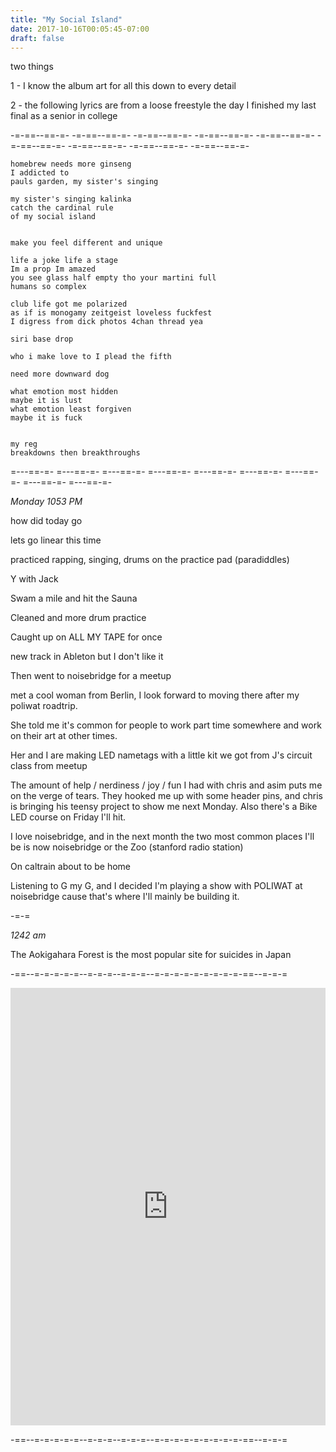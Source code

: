```yaml
---
title: "My Social Island"
date: 2017-10-16T00:05:45-07:00
draft: false
---
```


two things

1 - I know the album art for all this down to every detail

2  - the following lyrics are from a loose freestyle the day I finished my last final as a senior in college

-=-==--==-=- -=-==--==-=- -=-==--==-=- -=-==--==-=- -=-==--==-=- -=-==--==-=- -=-==--==-=- -=-==--==-=- -=-==--==-=-

```
homebrew needs more ginseng
I addicted to
pauls garden, my sister's singing

my sister's singing kalinka
catch the cardinal rule
of my social island


make you feel different and unique

life a joke life a stage
Im a prop Im amazed
you see glass half empty tho your martini full
humans so complex

club life got me polarized
as if is monogamy zeitgeist loveless fuckfest
I digress from dick photos 4chan thread yea

siri base drop

who i make love to I plead the fifth

need more downward dog

what emotion most hidden
maybe it is lust
what emotion least forgiven
maybe it is fuck


my reg
breakdowns then breakthroughs
```


=---==-=- =---==-=- =---==-=- =---==-=- =---==-=- =---==-=- =---==-=- =---==-=- =---==-=-

*Monday 1053 PM*

how did today go

lets go linear this time

practiced rapping, singing, drums on the practice pad (paradiddles)

Y with Jack

Swam a mile and hit the Sauna

Cleaned and more drum practice

Caught up on ALL MY TAPE for once

new track in Ableton but I don't like it

Then went to noisebridge for a meetup

met a cool woman from Berlin, I look forward to moving there after my poliwat roadtrip.

She told me it's common for people to work part time somewhere and work on their art at other times.

Her and I are making LED nametags with a little kit we got from J's circuit class from meetup

The amount of help / nerdiness / joy / fun I had with chris and asim puts me on the verge of tears. They hooked me up with some header pins, and chris is bringing his teensy project to show me next Monday. Also there's a Bike LED course on Friday I'll hit.

I love noisebridge, and in the next month the two most common places I'll be is now noisebridge or the Zoo (stanford radio station)

On caltrain about to be home

Listening to G my G, and I decided I'm playing a show with POLIWAT at noisebridge cause that's where I'll mainly be building it.


-=-=

*1242 am*

The Aokigahara Forest is the most popular site for suicides in Japan


-==--=-=-=-=-=--=-=-=--=-=-=--=-=-=-=-=-=-=-=-=-==--=-=-=

<iframe width="100%" height="700" scrolling="no" frameborder="no" src="https://w.soundcloud.com/player/?url=https%3A//api.soundcloud.com/tracks/348803728%3Fsecret_token%3Ds-HIk0R&amp;color=%23ff5500&amp;auto_play=false&amp;hide_related=false&amp;show_comments=true&amp;show_user=true&amp;show_reposts=false&amp;show_teaser=true&amp;visual=true"></iframe>

-==--=-=-=-=-=--=-=-=--=-=-=--=-=-=-=-=-=-=-=-=-==--=-=-=

